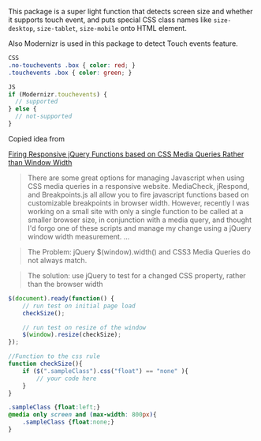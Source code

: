 This package is a super light function that detects screen size and whether it supports touch event, and puts special CSS class names like `size-desktop`, `size-tablet`, `size-mobile` onto HTML element.

Also Modernizr is used in this package to detect Touch events feature.
```css
CSS
.no-touchevents .box { color: red; }
.touchevents .box { color: green; }
```
```javascript
JS
if (Modernizr.touchevents) {
  // supported
} else {
  // not-supported
}
```

Copied idea from

[Firing Responsive jQuery Functions based on CSS Media Queries Rather than Window Width](https://www.fourfront.us/blog/jquery-window-width-and-media-queries)

> There are some great options for managing Javascript when using CSS media queries in a responsive website. MediaCheck, jRespond, and Breakpoints.js all allow you to fire javascript functions based on customizable breakpoints in browser width. However, recently I was working on a small site with only a single function to be called at a smaller browser size, in conjunction with a media query, and thought I'd forgo one of these scripts and manage my change using a jQuery window width measurement.
...

> The Problem: jQuery $(window).width() and CSS3 Media Queries do not always match.

> The solution: use jQuery to test for a changed CSS property, rather than the browser width

```javascript
$(document).ready(function() {
    // run test on initial page load
    checkSize();

    // run test on resize of the window
    $(window).resize(checkSize);
});

//Function to the css rule
function checkSize(){
    if ($(".sampleClass").css("float") == "none" ){
        // your code here
    }
}
```

```css
.sampleClass {float:left;}
@media only screen and (max-width: 800px){
	.sampleClass {float:none;}
}
```
